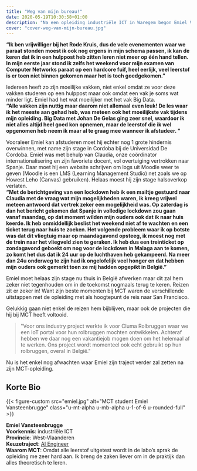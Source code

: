 ```yaml
---
title: "Weg van mijn bureau!"
date: 2020-05-19T10:30:58+01:00
description: "Na een opleiding industriële ICT in Waregem begon Emiel Vansteenbrugge aan MCT. Studeren deed hij niet steeds aan een bureau met zijn laptop. De trein, in de gangen op school en ook de tenten van het rode kruis waren zijn go to studieplekken."
cover: "cover-weg-van-mijn-bureau.jpg"
---
```


__“Ik ben vrijwilliger bij het Rode Kruis, dus de vele evenementen waar we paraat stonden moest ik ook nog ergens in mijn schema passen, ik kan de keren dat ik in een hulppost heb zitten leren niet meer op één hand tellen. In mijn eerste jaar stond ik zelfs het weekend voor mijn examen van Computer Networks paraat op een hardcore fuif, heel eerlijk, veel leerstof is er toen niet binnen gekomen maar het is toch goedgekomen.”__

Iedereen heeft zo zijn moeilijke vakken, niet enkel omdat ze voor deze vakken studeren op een hulppost maar ook omdat een vak je soms wat minder ligt. Emiel had het wat moeilijker met het vak Big Data.   
__“Alle vakken zijn nuttig maar daarom niet allemaal even leuk! De les waar ik het meeste aan gehad heb, was meteen ook het moeilijkste vak tijdens mijn opleiding. Big Data met Johan De Gelas ging zeer snel, waardoor ik niet alles altijd heel goed kon opnemen, maar de leerstof die ik wel opgenomen heb neem ik maar al te graag mee wanneer ik afstudeer. "__

Vooraleer Emiel kan afstuderen moet hij echter nog 1 grote hindernis overwinnen, met name zijn stage in Cordoba bij de Universidad De Cordoba. Emiel was met behulp van Claudia, onze coördinator internationalisering en zijn favoriete docent, vol overtuiging vertrokken naar Spanje. Daar moet hij een website schrijven om logs uit Moodle weer te geven (Moodle is een LMS (Learning Management Studio) net zoals we op Howest Leho (Canvas) gebruiken). Helaas moest hij zijn stage halsoverkop verlaten.   
__“Met de berichtgeving van een lockdown heb ik een mailtje gestuurd naar Claudia met de vraag wat mijn mogelijkheden waren, ik kreeg vrijwel meteen antwoord dat vertrek zeker een mogelijkheid was. Op zaterdag is dan het bericht gekomen dat Spanje in volledige lockdown zou gaan vanaf maandag, op dat moment wilden mijn ouders ook dat ik naar huis keerde. Ik heb onmiddellijk beslist het weekend niet af te wachten en een ticket terug naar huis te zoeken. Het volgende probleem waar ik op botste was dat dit vliegtuig maar op maandagavond opsteeg, ik moest nog met de trein naar het vliegveld zien te geraken. Ik heb dus een treinticket op zondagavond geboekt om nog voor de lockdown in Malaga aan te komen, zo komt het dus dat ik 24 uur op de luchthaven heb gekampeerd. Na meer dan 24u onderweg te zijn had ik ongelofelijk veel honger en dat hebben mijn ouders ook gemerkt toen ze mij hadden opgepikt in België.”__

Emiel moet helaas zijn stage nu thuis in België afwerken maar dit zal hem zeker niet tegenhouden om in de toekomst nogmaals terug te keren. Reizen zit er zeker in! Want zijn beste momenten bij MCT waren de verschillende uitstappen met de opleiding met als hoogtepunt de reis naar San Francisco. 

Gelukkig gaan niet enkel de reizen hem bijblijven, maar ook de projecten die hij bij MCT heeft voltooid. 

> "Voor ons industry project werkte ik voor Cluma Rolbruggen waar we een IoT portal voor hun rolbruggen mochten ontwikkelen. Achteraf hebben we daar nog een vakantiejob mogen doen om het helemaal af te werken. Ons project wordt momenteel ook echt gebruikt op hun rolbruggen, overal in België."

Nu is het enkel nog afwachten waar Emiel zijn traject verder zal zetten na zijn MCT-opleiding. 

## Korte Bio

{{< figure-custom src="emiel.jpg" alt="MCT student Emiel Vansteenbrugge" class="u-mt-alpha u-mb-alpha u-1-of-6 u-rounded-full" >}}

**Emiel Vansteenbrugge**  
**Voorkennis**: industriële ICT  
**Provincie**: West-Vlaanderen  
**Keuzetraject**: [AI Engineer](/programma/ai-engineer/)  
**Waarom MCT**: Omdat alle leerstof uitgetest wordt in de labo’s sprak de opleiding me zeer hard aan. Ik breng de zaken liever om in de praktijk dan alles theoretisch te leren.
